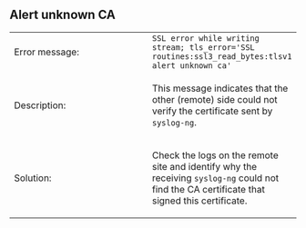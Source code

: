 ---
---
<!-- DISCLAIMER: This file is based on the syslog-ng Open Source Edition documentation https://github.com/balabit/syslog-ng-ose-guides/commit/2f4a52ee61d1ea9ad27cb4f3168b95408fddfdf2 and is used under the terms of The syslog-ng Open Source Edition Documentation License. The file has been modified by Axoflow. -->

## Alert unknown CA

<table>
<colgroup>
<col style="width: 50%" />
<col style="width: 50%" />
</colgroup>
<tbody>
<tr class="odd">
<td>Error message:</td>
<td><code>SSL error while writing stream; tls_error=&#39;SSL routines:ssl3_read_bytes:tlsv1 alert unknown ca&#39;</code></td>
</tr>
<tr class="even">
<td>Description:</td>
<td><p>This message indicates that the other (remote) side could not verify the certificate sent by <code>syslog-ng</code>.</p></td>
</tr>
<tr class="odd">
<td>Solution:</td>
<td><p>Check the logs on the remote site and identify why the receiving <code>syslog-ng</code> could not find the CA certificate that signed this certificate.</p></td>
</tr>
</tbody>
</table>

